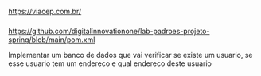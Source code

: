 
https://viacep.com.br/

###

https://github.com/digitalinnovationone/lab-padroes-projeto-spring/blob/main/pom.xml

Implementar um banco de dados que vai verificar se existe um usuario, se esse usuario tem um endereco e qual endereco deste usuario